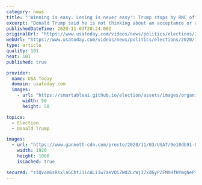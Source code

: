 ```yaml
---
category: news
title: "'Winning is easy. Losing is never easy': Trump stops by RNC office in Virginia"
excerpt: "Donald Trump said he is not thinking about an acceptance or a concession speech when he stopped at the Republican National Committee Headquarters."
publishedDateTime: 2020-11-03T20:24:00Z
originalUrl: "https://www.usatoday.com/videos/news/politics/elections/2020/11/03/trump-says-losing-never-easy/6146200002/"
webUrl: "https://www.usatoday.com/videos/news/politics/elections/2020/11/03/trump-says-losing-never-easy/6146200002/"
type: article
quality: 101
heat: 101
published: true

provider:
  name: USA Today
  domain: usatoday.com
  images:
    - url: "https://smartableai.github.io/election/assets/images/organizations/usatoday.com-50x50.jpg"
      width: 50
      height: 50

topics:
  - Election
  - Donald Trump

images:
  - url: "https://www.gannett-cdn.com/presto/2020/11/03/USAT/9e10db91-8ed7-4e5b-8599-6d7acec09e91-VPC_TRUMP_ON_WINNING_LOSING_DESK_THUMB.00_01_49_28.Still003.jpg?quality=10"
    width: 1920
    height: 1080
    isCached: true

secured: "zIQvom6sRsxlaGCbtJ1icALiIw7aeVOiZW02LcWj37xd6yPZFMXHfHYmgNeP+tGMVoRb0kYyc8oYHexaH4okcedav2cXWEp+PD8eclwd5kzBNV9ejo/tn9493xXR5l338N3kqDuxjkCbAhpU0CYjT1id/HsMmvU3RE5wjFkIhowsFO80kk2Z6S1sFT4AC5104Dd9WFanBvc6J8qSt7gISCTVKKtUhMp+DKWwufFJ4h7L0pihU+ea6r/sJtbCQNKdiRnVSy27dHNbLzr1cDR6vlOwMVtz8w4GS+6UwapYD6auy52BDXyd+SzzQQ99FDDRK2hK44jNugac98qwoG6VIr9RnhonmQ5FtTJRXZS/c6o=;u26/u3be3HuEyQQ41BqJAw=="
---
```


